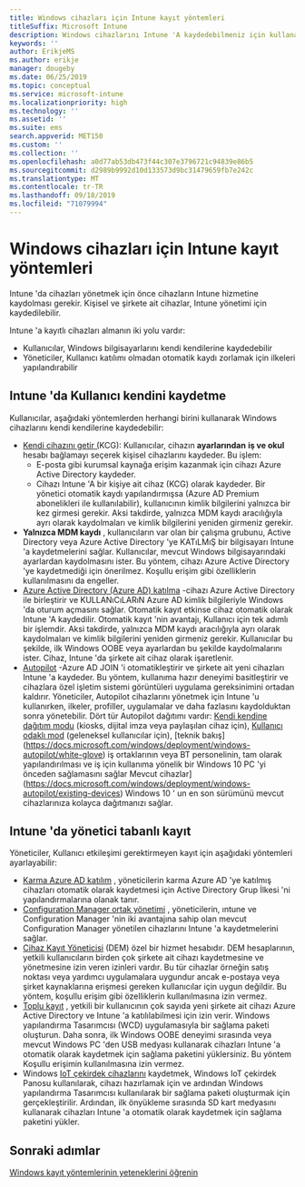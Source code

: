 ```yaml
---
title: Windows cihazları için Intune kayıt yöntemleri
titleSuffix: Microsoft Intune
description: Windows cihazlarını Intune 'A kaydedebilmeniz için kullanabileceğiniz farklı yolları öğrenin
keywords: ''
author: ErikjeMS
ms.author: erikje
manager: dougeby
ms.date: 06/25/2019
ms.topic: conceptual
ms.service: microsoft-intune
ms.localizationpriority: high
ms.technology: ''
ms.assetid: ''
ms.suite: ems
search.appverid: MET150
ms.custom: ''
ms.collection: ''
ms.openlocfilehash: a0d77ab53db473f44c307e3796721c94839e86b5
ms.sourcegitcommit: d2989b9992d10d133573d9bc31479659fb7e242c
ms.translationtype: MT
ms.contentlocale: tr-TR
ms.lasthandoff: 09/18/2019
ms.locfileid: "71079994"
---
```

# <a name="intune-enrollment-methods-for-windows-devices"></a>Windows cihazları için Intune kayıt yöntemleri

Intune 'da cihazları yönetmek için önce cihazların Intune hizmetine kaydolması gerekir. Kişisel ve şirkete ait cihazlar, Intune yönetimi için kaydedilebilir. 

Intune 'a kayıtlı cihazları almanın iki yolu vardır:
- Kullanıcılar, Windows bilgisayarlarını kendi kendilerine kaydedebilir 
- Yöneticiler, Kullanıcı katılımı olmadan otomatik kaydı zorlamak için ilkeleri yapılandırabilir

## <a name="user-self-enrollment-in-intune"></a>Intune 'da Kullanıcı kendini kaydetme

Kullanıcılar, aşağıdaki yöntemlerden herhangi birini kullanarak Windows cihazlarını kendi kendilerine kaydedebilir:

- [Kendi cihazını getir (](https://docs.microsoft.com/intune-user-help/enroll-windows-10-device)KCG): Kullanıcılar, cihazın **ayarlarından** **iş ve okul** hesabı bağlamayı seçerek kişisel cihazlarını kaydeder. Bu işlem:
  - E-posta gibi kurumsal kaynağa erişim kazanmak için cihazı Azure Active Directory kaydeder.
  - Cihazı Intune 'A bir kişiye ait cihaz (KCG) olarak kaydeder.
Bir yönetici otomatik kaydı yapılandırmışsa (Azure AD Premium abonelikleri ile kullanılabilir), kullanıcının kimlik bilgilerini yalnızca bir kez girmesi gerekir. Aksi takdirde, yalnızca MDM kaydı aracılığıyla ayrı olarak kaydolmaları ve kimlik bilgilerini yeniden girmeniz gerekir.  
- **Yalnızca MDM kaydı** , kullanıcıların var olan bir çalışma grubunu, Active Directory veya Azure Active Directory 'ye KATıLMıŞ bir bilgisayarı Intune 'a kaydetmelerini sağlar. Kullanıcılar, mevcut Windows bilgisayarındaki ayarlardan kaydolmasını ister. Bu yöntem, cihazı Azure Active Directory 'ye kaydetmediği için önerilmez. Koşullu erişim gibi özelliklerin kullanılmasını da engeller.
- [Azure Active Directory (Azure AD) katılma](https://docs.microsoft.com/azure/active-directory/user-help/user-help-join-device-on-network) -cihazı Azure Active Directory ile birleştirir ve KULLANıCıLARıN Azure AD kimlik bilgileriyle Windows 'da oturum açmasını sağlar. Otomatik kayıt etkinse cihaz otomatik olarak Intune 'A kaydedilir. Otomatik kayıt 'nin avantajı, Kullanıcı için tek adımlı bir işlemdir. Aksi takdirde, yalnızca MDM kaydı aracılığıyla ayrı olarak kaydolmaları ve kimlik bilgilerini yeniden girmeniz gerekir. Kullanıcılar bu şekilde, ilk Windows OOBE veya ayarlardan bu şekilde kaydolmalarını ister. Cihaz, Intune 'da şirkete ait cihaz olarak işaretlenir.
- [Autopilot](enrollment-autopilot.md) -Azure AD JOIN 'i otomatikleştirir ve şirkete ait yeni cihazları Intune 'a kaydeder. Bu yöntem, kullanıma hazır deneyimi basitleştirir ve cihazlara özel işletim sistemi görüntüleri uygulama gereksinimini ortadan kaldırır. Yöneticiler, Autopilot cihazlarını yönetmek için Intune 'u kullanırken, ilkeler, profiller, uygulamalar ve daha fazlasını kaydolduktan sonra yönetebilir.  Dört tür Autopilot dağıtımı vardır: [Kendi kendine dağıtım modu](https://docs.microsoft.com/windows/deployment/windows-autopilot/self-deploying) (kiosks, dijital imza veya paylaşılan cihaz için), [Kullanıcı odaklı mod](https://docs.microsoft.com/windows/deployment/windows-autopilot/user-driven) (geleneksel kullanıcılar için), [teknik bakış] (https://docs.microsoft.com/windows/deployment/windows-autopilot/white-glove) iş ortaklarının veya BT personelinin, tam olarak yapılandırılması ve iş için kullanıma yönelik bir Windows 10 PC 'yi önceden sağlamasını sağlar Mevcut cihazlar] (https://docs.microsoft.com/windows/deployment/windows-autopilot/existing-devices) Windows 10 ' un en son sürümünü mevcut cihazlarınıza kolayca dağıtmanızı sağlar.

## <a name="administrator-based-enrollment-in-intune"></a>Intune 'da yönetici tabanlı kayıt

Yöneticiler, Kullanıcı etkileşimi gerektirmeyen kayıt için aşağıdaki yöntemleri ayarlayabilir:

- [Karma Azure AD katılım](https://docs.microsoft.com/windows/client-management/mdm/enroll-a-windows-10-device-automatically-using-group-policy) , yöneticilerin karma Azure AD 'ye katılmış cihazları otomatik olarak kaydetmesi için Active Directory Grup İlkesi 'ni yapılandırmalarına olanak tanır. 
- [Configuration Manager ortak yönetimi](https://docs.microsoft.com/sccm/comanage/overview) , yöneticilerin, ıntune ve Configuration Manager 'nin iki avantajına sahip olan mevcut Configuration Manager yönetilen cihazlarını Intune 'a kaydetmelerini sağlar. 
- [Cihaz Kayıt Yöneticisi](device-enrollment-manager-enroll.md) (DEM) özel bir hizmet hesabıdır. DEM hesaplarının, yetkili kullanıcıların birden çok şirkete ait cihazı kaydetmesine ve yönetmesine izin veren izinleri vardır. Bu tür cihazlar örneğin satış noktası veya yardımcı uygulamalara uygundur ancak e-postaya veya şirket kaynaklarına erişmesi gereken kullanıcılar için uygun değildir. Bu yöntem, koşullu erişim gibi özelliklerin kullanılmasına izin vermez. 
- [Toplu kayıt](windows-bulk-enroll.md) , yetkili bir kullanıcının çok sayıda yeni şirkete ait cihazı Azure Active Directory ve Intune 'a katılılabilmesi için izin verir. Windows yapılandırma Tasarımcısı (WCD) uygulamasıyla bir sağlama paketi oluşturun. Daha sonra, ilk Windows OOBE deneyimi sırasında veya mevcut Windows PC 'den USB medyası kullanarak cihazları Intune 'a otomatik olarak kaydetmek için sağlama paketini yüklersiniz. Bu yöntem Koşullu erişimin kullanılmasına izin vermez. 
- Windows [IoT çekirdek cihazlarını](https://docs.microsoft.com/windows/iot-core/manage-your-device/intunedeviceenrollment) kaydetmek, Windows IoT çekirdek Panosu kullanılarak, cihazı hazırlamak için ve ardından Windows yapılandırma Tasarımcısı kullanılarak bir sağlama paketi oluşturmak için gerçekleştirilir. Ardından, ilk önyükleme sırasında SD kart medyasını kullanarak cihazları Intune 'a otomatik olarak kaydetmek için sağlama paketini yükler.

## <a name="next-steps"></a>Sonraki adımlar

[Windows kayıt yöntemlerinin yeteneklerini öğrenin](enrollment-method-capab.md)
